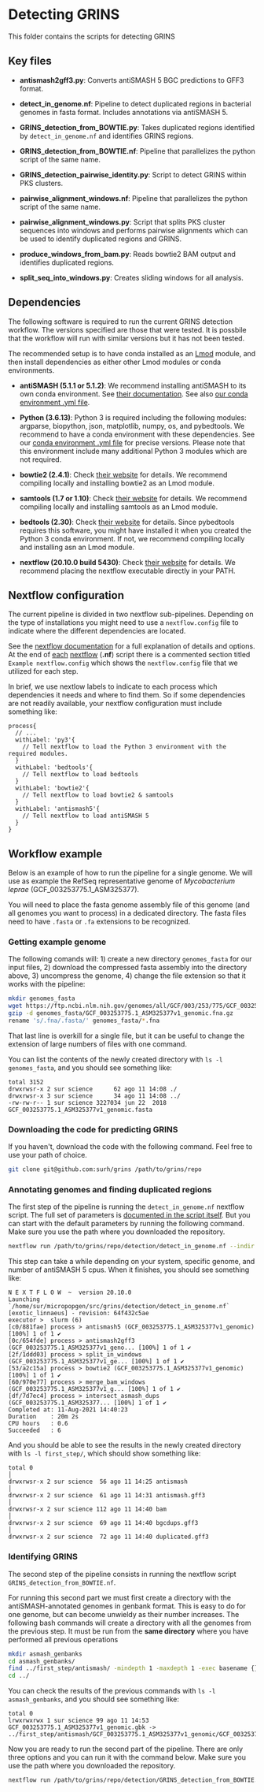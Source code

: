 # Detecting GRINS
This folder contains the scripts for detecting GRINS

## Key files

* **antismash2gff3.py**: Converts antiSMASH 5 BGC predictions to GFF3 format.

* **detect_in_genome.nf**: Pipeline to detect duplicated regions in
bacterial genomes in fasta format. Includes annotations via antiSMASH 5.

* **GRINS_detection_from_BOWTIE.py**: Takes duplicated regions identified by
`detect_in_genome.nf` and identifies GRINS regions.

* **GRINS_detection_from_BOWTIE.nf**: Pipeline that parallelizes the python
script of the same name.

* **GRINS_detection_pairwise_identity.py**: Script to detect GRINS within
PKS clusters.

* **pairwise_alignment_windows.nf**: Pipeline that parallelizes the python
script of the same name.

* **pairwise_alignment_windows.py**: Script that splits PKS cluster sequences
into windows and performs pairwise alignments which can be used to identify
duplicated regions and GRINS.

* **produce_windows_from_bam.py**: Reads bowtie2 BAM output and identifies
duplicated regions.

* **split_seq_into_windows.py**: Creates sliding windows for all analysis.


## Dependencies

The following software is required to run the current GRINS detection workflow.
The versions specified are those that were tested. It is possbile that the
workflow will run with similar versions but it has not been tested.

The recommended setup is to have conda installed as an
[Lmod](https://lmod.readthedocs.io/en/latest/index.html) module, and then
install dependencies as either other Lmod modules or conda environments.

* **antiSMASH (5.1.1 or 5.1.2)**: We recommend installing antiSMASH to its
own conda environment. See [their documentation](https://docs.antismash.secondarymetabolites.org/install/).
See also [our conda environment .yml file](../conda_envs/antismash.yml).

* **Python (3.6.13)**: Python 3 is required including the following modules:
argparse, biopython, json, matplotlib, numpy, os, and pybedtools. We recommend
to have a conda environment with these dependencies.
See our [conda environment .yml file](../conda_envs/fraserconda.yml)
for precise versions. Please note that this environment include many additional
Python 3 modules which are not required.

* **bowtie2 (2.4.1)**: Check [their website](http://bowtie-bio.sourceforge.net/bowtie2/index.shtml) for details.
We recommend compiling locally and installing bowtie2 as an Lmod module.

* **samtools (1.7 or 1.10)**: Check [their website](http://www.htslib.org/) for details.
We recommend compiling locally and installing samtools as an Lmod module.

* **bedtools (2.30)**: Check [their website](https://bedtools.readthedocs.io/en/latest/index.html) for details.
Since pybedtools requires this software, you might have installed it when you
created the Python 3 conda environment. If not, we recommend compiling locally
and installing asn an Lmod module.

* **nextflow (20.10.0 build 5430)**: Check [their website](https://www.nextflow.io/) for details.
We recommend placing the nextflow executable directly in your PATH.

## Nextflow configuration

The current pipeline is divided in two nextflow sub-pipelines. Depending on
the type of installations you might need to use a `nextflow.config` file
to indicate where the different dependencies are located.

See the [nextflow documentation](https://www.nextflow.io/docs/latest/index.html)
for a full explanation of details and options. At the end of
[each](https://github.com/surh/grins/blob/ad4259bd86a5c587bb2e5ede7ba895192828b8f3/detection/detect_in_genome.nf#L202-L231)
[nextflow](https://github.com/surh/grins/blob/005d9dae4a3a619f2aecaee1bb24b81ea869883b/detection/GRINS_detection_from_BOWTIE.nf#L59-L88)
(**.nf**) script there is a commented section titled `Example nextflow.config`
which shows the `nextflow.config` file that we utilized for each step.

In brief, we use nextlow labels to indicate to each process which dependencies
it needs and where to find them. So if some dependencies are not readily
available, your nextflow configuration must include something like:

```nextflow
process{
  // ...
  withLabel: 'py3'{
    // Tell nextflow to load the Python 3 environment with the required modules.
  }
  withLabel: 'bedtools'{
    // Tell nextflow to load bedtools
  }
  withLabel: 'bowtie2'{
    // Tell nextflow to load bowtie2 & samtools
  }
  withLabel: 'antismash5'{
    // Tell nextflow to load antiSMASH 5
  }
}
```

## Workflow example

Below is an example of how to run the pipeline for a single genome. We will
use as example the RefSeq representative genome of *Mycobacterium leprae*
(GCF_003253775.1_ASM325377).

You will need to place the fasta genome assembly file of this  genome
(and all genomes you want to process) in a dedicated directory. The fasta
files need to have `.fasta` or `.fa` extensions to be recognized.

### Getting example genome
The following comands will: 1) create a new directory `genomes_fasta` for
our input files, 2) download the compressed fasta assembly into the directory
above, 3) uncompress the genome, 4) change the file extension so that it
works with the pipeline:

```bash
mkdir genomes_fasta
wget https://ftp.ncbi.nlm.nih.gov/genomes/all/GCF/003/253/775/GCF_003253775.1_ASM325377v1/GCF_003253775.1_ASM325377v1_genomic.fna.gz -P genomes_fasta/
gzip -d genomes_fasta/GCF_003253775.1_ASM325377v1_genomic.fna.gz
rename 's/.fna/.fasta/' genomes_fasta/*.fna
```

That last line is overkill for a single file, but it can be useful to change
the extension of large numbers of files with one command.

You can list the contents of the newly created directory with
`ls -l genomes_fasta`, and you should see something like:

```
total 3152
drwxrwsr-x 2 sur science      62 ago 11 14:08 ./
drwxrwsr-x 3 sur science      34 ago 11 14:08 ../
-rw-rw-r-- 1 sur science 3227034 jun 22  2018 GCF_003253775.1_ASM325377v1_genomic.fasta
```

### Downloading the code for predicting GRINS

If you haven't, download the code with the following command.
Feel free to use your path of choice.

```bash
git clone git@github.com:surh/grins /path/to/grins/repo
```

### Annotating genomes and finding duplicated regions

The first step of the pipeline is running the `detect_in_genome.nf` nextflow
script. The full set of parameters is
[documented in the script itself](https://github.com/surh/grins/blob/10753e80b0bfca2a26e6eb7c19824e82ef74b2ac/detection/detect_in_genome.nf#L17-L41).
But you can start with the default parameters by running the following command.
Make sure you use the path where you downloaded the repository.

```bash
nextflow run /path/to/grins/repo/detection/detect_in_genome.nf --indir genomes_fasta --outdir first_step --antismash_cpus 2
```

This step can take a while depending on your system, specific genome, and
number of antiSMASH 5 cpus. When it finishes, you should see something like:

```
N E X T F L O W  ~  version 20.10.0
Launching `/home/sur/micropopgen/src/grins/detection/detect_in_genome.nf` [exotic_linnaeus] - revision: 64f432c5ae
executor >  slurm (6)
[c0/881fae] process > antismash5 (GCF_003253775.1_ASM325377v1_genomic)    [100%] 1 of 1 ✔
[0c/654fde] process > antismash2gff3 (GCF_003253775.1_ASM325377v1_geno... [100%] 1 of 1 ✔
[2f/1ddd03] process > split_in_windows (GCF_003253775.1_ASM325377v1_ge... [100%] 1 of 1 ✔
[53/a2c15a] process > bowtie2 (GCF_003253775.1_ASM325377v1_genomic)       [100%] 1 of 1 ✔
[60/970e77] process > merge_bam_windows (GCF_003253775.1_ASM325377v1_g... [100%] 1 of 1 ✔
[df/7d7ec4] process > intersect_asmash_dups (GCF_003253775.1_ASM325377... [100%] 1 of 1 ✔
Completed at: 11-Aug-2021 14:40:23
Duration    : 20m 2s
CPU hours   : 0.6
Succeeded   : 6
```
And you should be able to see the results in the newly created directory with
`ls -l first_step/`, which should show something like:

```
total 0                                                                                              │
drwxrwsr-x 2 sur science  56 ago 11 14:25 antismash                                                  │
drwxrwsr-x 2 sur science  61 ago 11 14:31 antismash.gff3                                             │
drwxrwsr-x 2 sur science 112 ago 11 14:40 bam                                                        │
drwxrwsr-x 2 sur science  69 ago 11 14:40 bgcdups.gff3                                               │
drwxrwsr-x 2 sur science  72 ago 11 14:40 duplicated.gff3   
```

### Identifying GRINS

The second step of the pipeline consists in running the nextflow script
`GRINS_detection_from_BOWTIE.nf`.

For running this second part we must first create a directory with the
antiSMASH-annotated genomes in genbank format. This is easy to do for
one genome, but can become unwieldy as their number increases. The following
bash commands will create a directory with all the genomes from the previous
step. It must be run from the **same directory** where you have performed all
previous operations

```bash
mkdir asmash_genbanks
cd asmash_genbanks/
find ../first_step/antismash/ -mindepth 1 -maxdepth 1 -exec basename {} \; | while read g; do ln -s ../first_step/antismash/$g/$g.gbk $g.gbk; done
cd ../
```
You can check the results of the previous commands with `ls -l asmash_genbanks`,
and you should see something like:

```
total 0
lrwxrwxrwx 1 sur science 99 ago 11 14:53 GCF_003253775.1_ASM325377v1_genomic.gbk -> ../first_step/antismash/GCF_003253775.1_ASM325377v1_genomic/GCF_003253775.1_ASM325377v1_genomic.gbk
```
Now you are ready to run the second part of the pipeline. There are only three
options and you can run it with the command below.
Make sure you use the path where you downloaded the repository.

```bash
nextflow run /path/to/grins/repo/detection/GRINS_detection_from_BOWTIE.nf --gbk asmash_genbanks/ --gff_dups first_step/duplicated.gff3/ --outdir second_step
```
